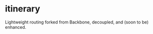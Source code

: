 itinerary
=========

Lightweight routing forked from Backbone, decoupled, and (soon to be) enhanced.
